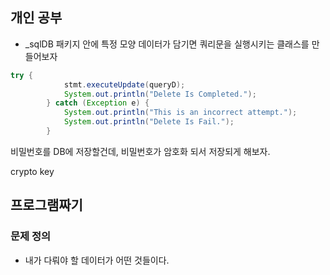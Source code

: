 ## 개인 공부

- _sqlDB	패키지 안에 특정 모양 데이터가 담기면
			쿼리문을 실행시키는 클래스를 만들어보자

```java
try {
			stmt.executeUpdate(queryD);
			System.out.println("Delete Is Completed.");
		} catch (Exception e) {
			System.out.println("This is an incorrect attempt.");
			System.out.println("Delete Is Fail.");
		}
```

비밀번호를 DB에 저장할건데, 비밀번호가 암호화 되서 저장되게 해보자.

crypto key

## 프로그램짜기

### 문제 정의

- 내가 다뤄야 할 데이터가 어떤 것들이다.